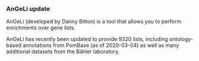 ### AnGeLi update

<!-- newsfeed_thumbnail: angeli.png -->

AnGeLi (developed by Danny Bitton) is a tool that allows you to
perform enrichments over gene lists.

AnGeLi has recently been updated to provide 9320 lists, including
ontology-based annotations from PomBase (as of 2020-03-04) as well as
many additional datasets from the Bähler laboratory.
